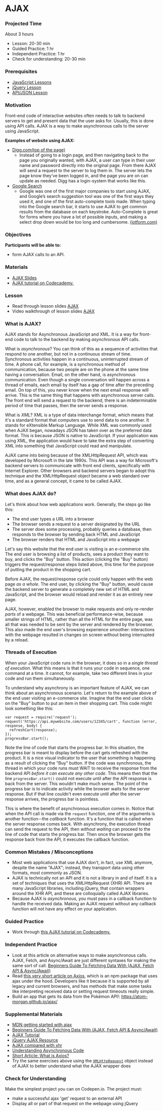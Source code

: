 # AJAX

### Projected Time
About 3 hours

- Lesson: 20-30 min
- Guided Practice: 1 hr
- Independent Practice: 1 hr
- Check for understanding: 20-30 min

### Prerequisites
- [JavaScript Lessons](/javascript)
- [jQuery Lesson](/jquery/jquery.md)
- [API/JSON Lesson](/api/apis-and-json.md)

### Motivation
Front-end code of interactive websites often needs to talk to backend servers to get and present data that the user asks for. Usually, this is done using API calls. AJAX is a way to make asynchronous calls to the server using JavaScript.

**Examples of website using AJAX:**
- [Digg.com(top of the page)](http://digg.com/)
   - Instead of going to a login page, and then navigating back to the page you originally wanted, with AJAX, a user can type in their user name and password directly into the original page. From there AJAX will send a request to the server to log them in. The server lets the page know they’ve been logged in, and the page you are on can update as needed. Digg has a login-system that works like this.
- [Google Search](https://www.google.com/)
  - Google was one of the first major companies to start using AJAX, and Google’s search suggestion tool was one of the first ways they used it, and one of the first auto-complete tools made. When typing into the Google search bar, it starts to use AJAX to get common results from the database on each keystroke. Auto-Complete is great for forms where you have a lot of possible inputs, and making a select drop down would be too long and cumbersome.
[(jotform.com)](https://www.jotform.com/blog/how-ajax-works/)

### Objectives

**Participants will be able to:**
- form AJAX calls to an API.

### Materials
- [AJAX Slides](https://docs.google.com/presentation/d/1S3BjcLZNjex2_qiA9MdyJOjWZ_qmJ78STbUeDEyHH_8/edit#slide=id.p)
- [AJAX tutorial on Codecademy.](https://www.codecademy.com/courses/introduction-to-javascript/lessons/requests-i/exercises/requests-intro-i)


### Lesson
- Read through lesson slides [AJAX](https://docs.google.com/presentation/d/1S3BjcLZNjex2_qiA9MdyJOjWZ_qmJ78STbUeDEyHH_8/edit#slide=id.p)
- Video walkthrough of lesson slides [AJAX](https://drive.google.com/file/d/1pLyMqvC-8cFroVTWMUBeG1_BRd4L-rL3/view?usp=sharing)


### What is AJAX?

AJAX stands for Asynchronous JavaScript and XML. It is a way for front-end code to talk to the backend by making *asynchronous* API calls.

What is *asynchronous*?  You can think of this as a sequence of activities that respond to one another, but not in a continuous stream of time. Synchronous activities happen in a continuous, uninterrupted stream of time. A phone call, for example, is a synchronous method of communication, because two people are on the phone at the same time having a conversation. Email, on the other hand, is asynchronous communication. Even though a single conversation will happen across a thread of emails, each email by itself has a gap of time after the preceding email. On top of this, you never know when the next email response will arrive. This is the same thing that happens with asynchronous server calls. The front end will send a request to the backend, there is an indeterminable period of time that passes, then the server sends a response.

What is *XML*?  XML is a type of data interchange format, which means that it's a standard format that computers use to send data to one another. It stands for eXtensible Markup Language. While XML was commonly used when AJAX began, nowadays JSON has taken over as the preferred data format. This is because JSON is native to JavaScript. If your application was using XML, the application would have to take the extra step of converting XML into something that JavaScript could read and manipulate.

AJAX came into being because of the XMLHttpRequest API, which was developed by Microsoft in the late 1990s. This API was a way for Microsoft's backend servers to communicate with front end clients, specifically with Internet Explorer. Other browsers and backend servers began to adopt this technique and the XMLHttpRequest object became a web standard over time, and as a general concept, it came to be called AJAX.

### What does AJAX do?

Let's think about how web applications work. Generally, the steps go like this:
- The end user types a URL into a browser
- The browser sends a request to a server designated by the URL
- The server does some processing, probably queries a database, then responds to the browser by sending back HTML and JavaScript
- The browser renders that HTML and JavaScript into a webpage

Let's say this website that the end user is visiting is an e-commerce site. The end user is browsing a list of products, sees a product they want to buy, and clicks the "Buy" button. This action (clicking the "Buy" button) triggers the request/response steps listed above, this time for the purpose of putting the product in the shopping cart.

Before AJAX, the request/response cycle could only happen with the web page *as a whole*. The end user, by clicking the "Buy" button, would cause the backend server to generate a completely new set of HTML and JavaScript, and the browser would reload and render it as an entirely new page.

AJAX, however, enabled the browser to make requests and only re-render *parts* of a webpage. This was beneficial performance-wise, because smaller strings of HTML, rather than all the HTML for the entire page, was all that was needed to be sent by the server and rendered by the browser. This also made the end user's browsing experience smoother: interactions with the webpage resulted in changes on screen without being interrupted by a reload.

### Threads of Execution

When your JavaScript code runs in the browser, it does so in a *single thread of execution*. What this means is that it runs your code in sequence, one command at a time. It cannot, for example, take two different lines in your code and run them simultaneously.

To understand why asynchrony is an important feature of AJAX, we can think about an asynchronous scenario. Let's return to the example above of the end user visiting an e-commerce site. Imagine that the end user clicks on the "Buy" button to put an item in their shopping cart. This code might look something like this:

```
var request = require('request');
request('https://api.mywebsite.com/users/12345/cart', function (error, response, body) {
  refreshCart(response);
});
progressBar.start();
```

Note the line of code that starts the progress bar. In this situation, the progress bar is meant to display before the cart gets refreshed with the product. It is a nice visual indicator to the user that something is happening as a result of clicking the "Buy" button. If the code was synchronous, the thread in which your code runs must WAIT to receive the response from the backend API *before it can execute any other code*. This means then that the line `progressBar.start()` could not execute until after the API response is back from the server. This wouldn't make much sense. The point of the progress bar is to indicate activity while the browser waits for the server response. But if that line couldn't even execute until after the server response arrives, the progress bar is pointless.

This is where the benefit of asynchronous execution comes in. Notice that when the API call is made via the `request` function, one of the arguments is another function--the *callback* function. It's a function that is called when the server response comes back. With asynchrony, the execution thread can send the request to the API, then *without waiting* can proceed to the line of code that starts the progress bar. Then once the browser gets the response back from the API, it executes the callback function.

### Common Mistakes / Misconceptions
- Most web applications that use AJAX don't, in fact, use XML anymore, despite the name "AJAX"; instead, they transport data using other formats, most commonly as JSON.
- AJAX is technically not an API and it is not a library in and of itself. It is a set of *techniques* that uses the XMLHttpRequest (XHR) API. There are many JavaScript libraries, including jQuery, that contain wrappers around the XHR API, and these are colloquially called AJAX libraries.
- Because AJAX is *asynchronous*, you must pass in a callback function to handle the received data. Making an AJAX request without any callback function will not have any effect on your application.

### Guided Practice
- Work through [this AJAX tutorial on Codecademy.](https://www.codecademy.com/courses/introduction-to-javascript/lessons/requests-i/exercises/requests-intro-i)

### Independent Practice
- Look at this article on alternative ways to make asynchronous calls.  AJAX, Fetch, and Async/Await are just different syntaxes for making the same sort of call.  [Beginners Guide To Fetching Data With (AJAX, Fetch API & Async/Await)](https://dev.to/bjhaid_93/beginners-guide-to-fetching-data-with-ajax-fetch-api--asyncawait-3m1l)
- Read [this very short article on Axios](https://flaviocopes.com/axios/), which is an npm package that uses ajax under the hood. Developers like it because it is supported by all legacy and current browsers, and has methods that make some tasks like interpreting received data or setting request timeouts really simple.
- Build an app that gets its data from the Pokémon API!: https://atom-morgan.github.io/ajax/

### Supplemental Materials
- [MDN getting started with ajax](https://developer.mozilla.org/en-US/docs/Web/Guide/AJAX/Getting_Started)
- [Beginners Guide To Fetching Data With (AJAX, Fetch API & Async/Await)](https://dev.to/bjhaid_93/beginners-guide-to-fetching-data-with-ajax-fetch-api--asyncawait-3m1l)
- [AJAX Tutorial](https://www.tutorialspoint.com/ajax/)
- [jQuery AJAX Resource](https://learn.jquery.com/ajax/)
- [AJAX compared with xhr](https://blog.garstasio.com/you-dont-need-jquery/ajax/)
- [Understanding Asynchronous Code](https://www.sohamkamani.com/blog/2016/03/14/wrapping-your-head-around-async-programming/)
- [Short Article: What is Axios?](https://flaviocopes.com/axios/)
- Try the same exercises above using the [`XMLHttpRequest`](https://developer.mozilla.org/en-US/docs/Web/API/XMLHttpRequest) object instead of AJAX to better understand what the AJAX wrapper does

### Check for Understanding
Make the simplest project you can on Codepen.io.  The project must:
- make a successful ajax 'get' request to an external API
- Display all or part of that request on the webpage using jQuery
